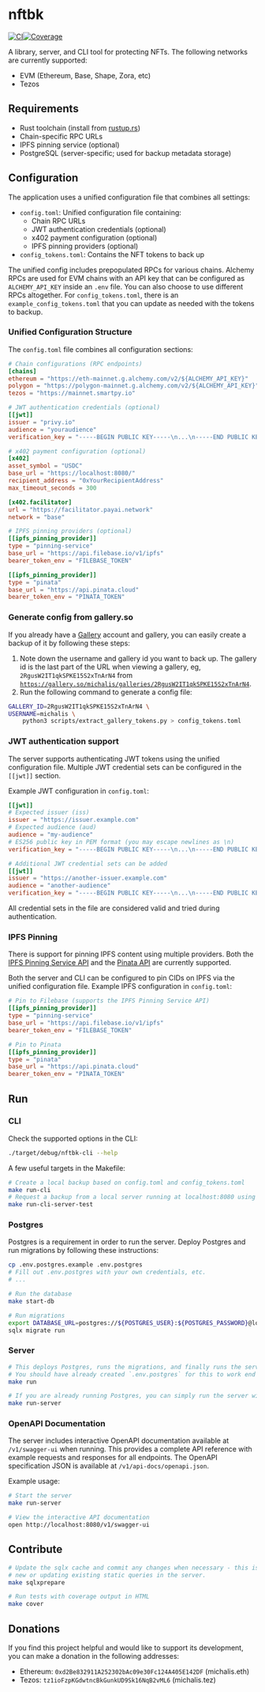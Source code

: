 # nftbk

[![CI](https://github.com/0xmichalis/nftbk/actions/workflows/ci.yml/badge.svg)](https://github.com/0xmichalis/nftbk/actions/workflows/ci.yml)[![Coverage](https://coveralls.io/repos/github/0xmichalis/nftbk/badge.svg?branch=main)](https://coveralls.io/github/0xmichalis/nftbk?branch=main)

A library, server, and CLI tool for protecting NFTs. The following networks are currently supported:
- EVM (Ethereum, Base, Shape, Zora, etc)
- Tezos

## Requirements

- Rust toolchain (install from [rustup.rs](https://rustup.rs))
- Chain-specific RPC URLs
- IPFS pinning service (optional)
- PostgreSQL (server-specific; used for backup metadata storage)

## Configuration

The application uses a unified configuration file that combines all settings:

- `config.toml`: Unified configuration file containing:
  - Chain RPC URLs
  - JWT authentication credentials (optional)
  - x402 payment configuration (optional)
  - IPFS pinning providers (optional)
- `config_tokens.toml`: Contains the NFT tokens to back up

The unified config includes prepopulated RPCs for various chains. Alchemy RPCs are used for EVM chains with an API key that can be configured as `ALCHEMY_API_KEY` inside an `.env` file. You can also choose to use different RPCs altogether. For `config_tokens.toml`, there is an `example_config_tokens.toml` that you can update as needed with the tokens to backup.

### Unified Configuration Structure

The `config.toml` file combines all configuration sections:

```toml
# Chain configurations (RPC endpoints)
[chains]
ethereum = "https://eth-mainnet.g.alchemy.com/v2/${ALCHEMY_API_KEY}"
polygon = "https://polygon-mainnet.g.alchemy.com/v2/${ALCHEMY_API_KEY}"
tezos = "https://mainnet.smartpy.io"

# JWT authentication credentials (optional)
[[jwt]]
issuer = "privy.io"
audience = "youraudience"
verification_key = "-----BEGIN PUBLIC KEY-----\n...\n-----END PUBLIC KEY-----"

# x402 payment configuration (optional)
[x402]
asset_symbol = "USDC"
base_url = "https://localhost:8080/"
recipient_address = "0xYourRecipientAddress"
max_timeout_seconds = 300

[x402.facilitator]
url = "https://facilitator.payai.network"
network = "base"

# IPFS pinning providers (optional)
[[ipfs_pinning_provider]]
type = "pinning-service"
base_url = "https://api.filebase.io/v1/ipfs"
bearer_token_env = "FILEBASE_TOKEN"

[[ipfs_pinning_provider]]
type = "pinata"
base_url = "https://api.pinata.cloud"
bearer_token_env = "PINATA_TOKEN"
```

### Generate config from gallery.so

If you already have a [Gallery](https://gallery.so) account and gallery, you can easily create a backup of it by following these steps:
1. Note down the username and gallery id you want to back up. The gallery id is the last part of the URL when viewing a gallery, eg, `2RgusW2IT1qkSPKE15S2xTnArN4`  from [`https://gallery.so/michalis/galleries/2RgusW2IT1qkSPKE15S2xTnArN4`](https://gallery.so/michalis/galleries/2RgusW2IT1qkSPKE15S2xTnArN4).
2. Run the following command to generate a config file:
```sh
GALLERY_ID=2RgusW2IT1qkSPKE15S2xTnArN4 \
USERNAME=michalis \
    python3 scripts/extract_gallery_tokens.py > config_tokens.toml
```

### JWT authentication support

The server supports authenticating JWT tokens using the unified configuration file. Multiple JWT credential sets can be configured in the `[[jwt]]` section.

Example JWT configuration in `config.toml`:

```toml
[[jwt]]
# Expected issuer (iss)
issuer = "https://issuer.example.com"
# Expected audience (aud)
audience = "my-audience"
# ES256 public key in PEM format (you may escape newlines as \n)
verification_key = "-----BEGIN PUBLIC KEY-----\n...\n-----END PUBLIC KEY-----\n"

# Additional JWT credential sets can be added
[[jwt]]
issuer = "https://another-issuer.example.com"
audience = "another-audience"
verification_key = "-----BEGIN PUBLIC KEY-----\n...\n-----END PUBLIC KEY-----\n"
```

All credential sets in the file are considered valid and tried during authentication.

### IPFS Pinning

There is support for pinning IPFS content using multiple providers. Both the [IPFS Pinning Service API](https://ipfs.github.io/pinning-services-api-spec/) and the [Pinata API](https://docs.pinata.cloud/api-reference/introduction) are currently supported. 

Both the server and CLI can be configured to pin CIDs on IPFS via the unified configuration file. Example IPFS configuration in `config.toml`:

```toml
# Pin to Filebase (supports the IPFS Pinning Service API)
[[ipfs_pinning_provider]]
type = "pinning-service"
base_url = "https://api.filebase.io/v1/ipfs"
bearer_token_env = "FILEBASE_TOKEN"

# Pin to Pinata
[[ipfs_pinning_provider]]
type = "pinata"
base_url = "https://api.pinata.cloud"
bearer_token_env = "PINATA_TOKEN"
```

## Run

### CLI

Check the supported options in the CLI:

```sh
./target/debug/nftbk-cli --help
```

A few useful targets in the Makefile:

```sh
# Create a local backup based on config.toml and config_tokens.toml
make run-cli
# Request a backup from a local server running at localhost:8080 using tokens defined in config_tokens_test.toml
make run-cli-server-test 
```

### Postgres

Postgres is a requirement in order to run the server. Deploy Postgres and run migrations by following these instructions:

```sh
cp .env.postgres.example .env.postgres
# Fill out .env.postgres with your own credentials, etc.
# ...

# Run the database
make start-db

# Run migrations
export DATABASE_URL=postgres://${POSTGRES_USER}:${POSTGRES_PASSWORD}@localhost:5432/${POSTGRES_DB}
sqlx migrate run
```

### Server

```sh
# This deploys Postgres, runs the migrations, and finally runs the server
# You should have already created `.env.postgres` for this to work end to end.
make run

# If you are already running Postgres, you can simply run the server with:
make run-server
```

### OpenAPI Documentation

The server includes interactive OpenAPI documentation available at `/v1/swagger-ui` when running. This provides a complete API reference with example requests and responses for all endpoints. The OpenAPI specification JSON is available at `/v1/api-docs/openapi.json`.

Example usage:
```sh
# Start the server
make run-server

# View the interactive API documentation
open http://localhost:8080/v1/swagger-ui
```

## Contribute

```sh
# Update the sqlx cache and commit any changes when necessary - this is needed when developing
# new or updating existing static queries in the server.
make sqlxprepare

# Run tests with coverage output in HTML
make cover
```

## Donations

If you find this project helpful and would like to support its development, you can make a donation in the following addresses:
* Ethereum: `0xd2Be832911A252302bAc09e30Fc124A405E142DF` (michalis.eth)
* Tezos: `tz1ioFzpKGdwtncBkGunkUD9Sk16NqB2vML6` (michalis.tez)

